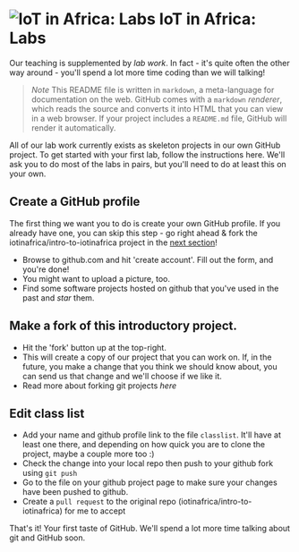# ![IoT in Africa: Labs](../blob/master/assets/img/logo-128.png?raw=true) IoT in Africa: Labs

Our teaching is supplemented by *lab work*. In fact - it's quite often the other way around -
you'll spend a lot more time coding than we will talking!

> *Note*
> This README file is written in `markdown`, a meta-language for documentation on the web.
> GitHub comes with a `markdown` *renderer*, which reads the source and converts it into
> HTML that you can view in a web browser. If your project includes a `README.md` file,
> GitHub will render it automatically.

All of our lab work currently exists as skeleton projects in our own GitHub project. To get
started with your first lab, follow the instructions here. We'll ask you to do most of the labs
in pairs, but you'll need to do at least this on your own.

## <a name="1"></a>Create a GitHub profile

The first thing we want you to do is create your own GitHub profile. If you already have one, you can skip
this step - go right ahead & fork the iotinafrica/intro-to-iotinafrica project in the [next section](#2)!

* Browse to github.com and hit 'create account'. Fill out the form, and you're done!
* You might want to upload a picture, too.
* Find some software projects hosted on github that you've used in the past and *star* them.

## <a name="2"></a>Make a fork of this introductory project.

* Hit the 'fork' button up at the top-right.
* This will create a copy of our project that you can work on. If, in the future, you make a change that
you think we should know about, you can send us that change and we'll choose if we like it.
* Read more about forking git projects *here*

## <a name="3"></a>Edit class list
* Add your name and github profile link to the file `classlist`. It'll have at least one there, and
depending on how quick you are to clone the project, maybe a couple more too :)
* Check the change into your local repo then push to your github fork using `git push`
* Go to the file on your github project page to make sure your changes have been pushed to github.
* Create a `pull request` to the original repo (iotinafrica/intro-to-iotinafrica) for me to accept

That's it! Your first taste of GitHub. We'll spend a lot more time talking about git and GitHub soon.
